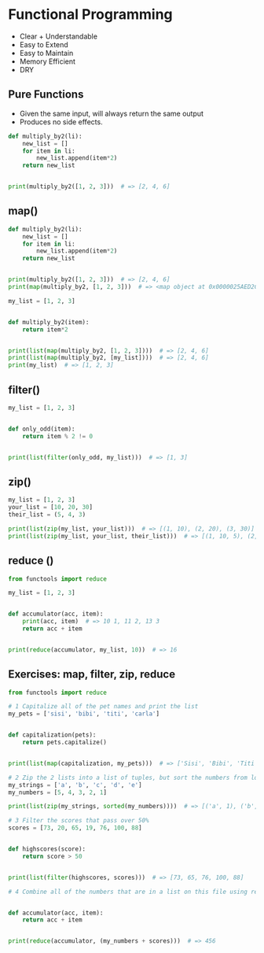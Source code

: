 # Functional Programming

- Clear + Understandable
- Easy to Extend
- Easy to Maintain
- Memory Efficient
- DRY

## Pure Functions

- Given the same input, will always return the same output
- Produces no side effects.

```Python
def multiply_by2(li):
    new_list = []
    for item in li:
        new_list.append(item*2)
    return new_list


print(multiply_by2([1, 2, 3]))  # => [2, 4, 6]
```

## map()

```Python
def multiply_by2(li):
    new_list = []
    for item in li:
        new_list.append(item*2)
    return new_list


print(multiply_by2([1, 2, 3]))  # => [2, 4, 6]
print(map(multiply_by2, [1, 2, 3]))  # => <map object at 0x0000025AED2C3160>
```

```Python
my_list = [1, 2, 3]


def multiply_by2(item):
    return item*2


print(list(map(multiply_by2, [1, 2, 3])))  # => [2, 4, 6]
print(list(map(multiply_by2, [my_list])))  # => [2, 4, 6]
print(my_list)  # => [1, 2, 3]
```

## filter()

```Python
my_list = [1, 2, 3]


def only_odd(item):
    return item % 2 != 0


print(list(filter(only_odd, my_list)))  # => [1, 3]
```

## zip()

```Python
my_list = [1, 2, 3]
your_list = [10, 20, 30]
their_list = (5, 4, 3)

print(list(zip(my_list, your_list)))  # => [(1, 10), (2, 20), (3, 30)]
print(list(zip(my_list, your_list, their_list)))  # => [(1, 10, 5), (2, 20, 4), (3, 30, 3)]
```

## reduce ()

```Python
from functools import reduce

my_list = [1, 2, 3]


def accumulator(acc, item):
    print(acc, item)  # => 10 1, 11 2, 13 3
    return acc + item


print(reduce(accumulator, my_list, 10))  # => 16
```

## Exercises: map, filter, zip, reduce

```Python
from functools import reduce

# 1 Capitalize all of the pet names and print the list
my_pets = ['sisi', 'bibi', 'titi', 'carla']


def capitalization(pets):
    return pets.capitalize()


print(list(map(capitalization, my_pets)))  # => ['Sisi', 'Bibi', 'Titi', 'Carla']

# 2 Zip the 2 lists into a list of tuples, but sort the numbers from lowest to highest.
my_strings = ['a', 'b', 'c', 'd', 'e']
my_numbers = [5, 4, 3, 2, 1]

print(list(zip(my_strings, sorted(my_numbers))))  # => [('a', 1), ('b', 2), ('c', 3), ('d', 4), ('e', 5)]

# 3 Filter the scores that pass over 50%
scores = [73, 20, 65, 19, 76, 100, 88]


def highscores(score):
    return score > 50


print(list(filter(highscores, scores)))  # => [73, 65, 76, 100, 88]

# 4 Combine all of the numbers that are in a list on this file using reduce (my_numbers and scores). What is the total?


def accumulator(acc, item):
    return acc + item


print(reduce(accumulator, (my_numbers + scores)))  # => 456
```
